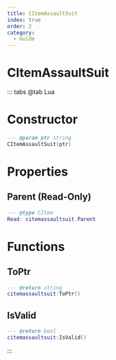 ```yaml
---
title: CItemAssaultSuit
index: true
order: 2
category:
  - Guide
---
```


# CItemAssaultSuit

::: tabs
@tab Lua
# Constructor
```lua
--- @param ptr string
CItemAssaultSuit(ptr)
```
# Properties
## Parent (Read-Only)
```lua
--- @type CItem
Read: citemassaultsuit.Parent
```
# Functions
## ToPtr
```lua
--- @return string
citemassaultsuit:ToPtr()
```
## IsValid
```lua
--- @return bool
citemassaultsuit:IsValid()
```

:::
